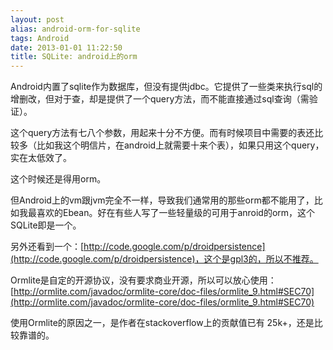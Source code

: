 ```yaml
---
layout: post
alias: android-orm-for-sqlite
tags: Android
date: 2013-01-01 11:22:50
title: SQLite: android上的orm
---
```


Android内置了sqlite作为数据库，但没有提供jdbc。它提供了一些类来执行sql的增删改，但对于查，却是提供了一个query方法，而不能直接通过sql查询（需验证）。

这个query方法有七八个参数，用起来十分不方便。而有时候项目中需要的表还比较多（比如我这个明信片，在android上就需要十来个表），如果只用这个query，实在太低效了。

这个时候还是得用orm。

但Android上的vm跟jvm完全不一样，导致我们通常用的那些orm都不能用了，比如我最喜欢的Ebean。好在有些人写了一些轻量级的可用于anroid的orm，这个SQLite即是一个。

另外还看到一个：[http://code.google.com/p/droidpersistence](http://code.google.com/p/droidpersistence)，这个是gpl3的，所以不推荐。

Ormlite是自定的开源协议，没有要求商业开源，所以可以放心使用：[http://ormlite.com/javadoc/ormlite-core/doc-files/ormlite_9.html#SEC70](http://ormlite.com/javadoc/ormlite-core/doc-files/ormlite_9.html#SEC70)

使用Ormlite的原因之一，是作者在stackoverflow上的贡献值已有 25k+，还是比较靠谱的。
